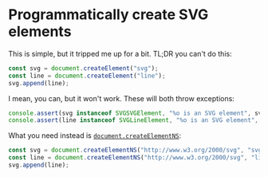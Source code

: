 # Programmatically create SVG elements

This is simple, but it tripped me up for a bit. TL;DR you can't do this:

```js
const svg = document.createElement("svg");
const line = document.createElement("line");
svg.append(line);
```

I mean, you can, but it won't work. These will both throw exceptions:

```js
console.assert(svg instanceof SVGSVGElement, "%o is an SVG element", svg);
console.assert(line instanceof SVGLineElement, "%o is an SVG element", line);
```

What you need instead is [`document.createElementNS`](https://developer.mozilla.org/en-US/docs/Web/API/Document/createElementNS):

```js
const svg = document.createElementNS("http://www.w3.org/2000/svg", "svg");
const line = document.createElementNS("http://www.w3.org/2000/svg", "line");
svg.append(line);
```

